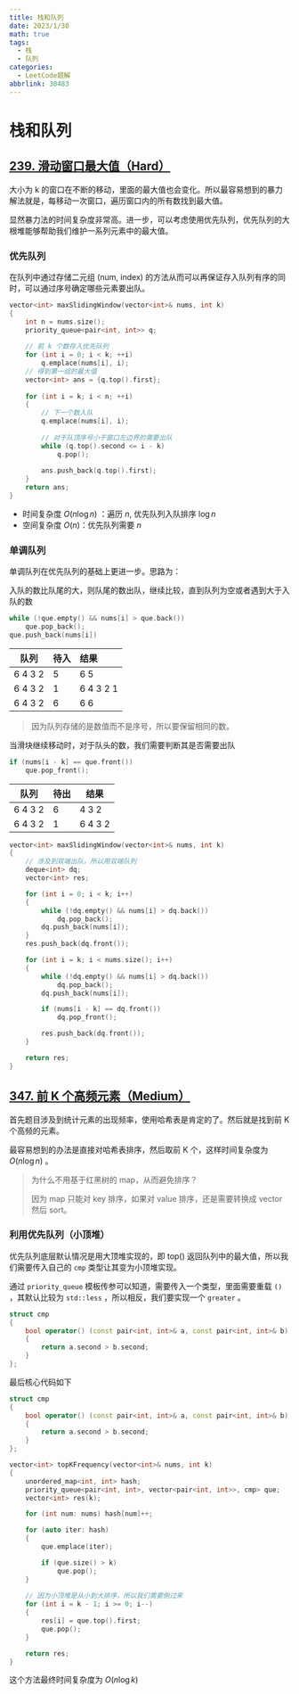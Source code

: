 ```yaml
---
title: 栈和队列
date: 2023/1/30
math: true
tags:
  - 栈
  - 队列
categories:
  - LeetCode题解
abbrlink: 30483
---
```




# 栈和队列

## [239. 滑动窗口最大值（Hard）](https://leetcode.cn/problems/sliding-window-maximum/)

大小为 k 的窗口在不断的移动，里面的最大值也会变化。所以最容易想到的暴力解法就是，每移动一次窗口，遍历窗口内的所有数找到最大值。

显然暴力法的时间复杂度非常高。进一步，可以考虑使用优先队列，优先队列的大根堆能够帮助我们维护一系列元素中的最大值。

### 优先队列

在队列中通过存储二元组 (num, index) 的方法从而可以再保证存入队列有序的同时，可以通过序号确定哪些元素要出队。

```cpp
vector<int> maxSlidingWindow(vector<int>& nums, int k) 
{
    int n = nums.size();
    priority_queue<pair<int, int>> q;
    
    // 前 k 个数存入优先队列
    for (int i = 0; i < k; ++i) 
        q.emplace(nums[i], i);
	// 得到第一组的最大值
    vector<int> ans = {q.top().first};
    
    for (int i = k; i < n; ++i) 
    {
        // 下一个数入队
        q.emplace(nums[i], i);
        
        // 对于队顶序号小于窗口左边界的需要出队
        while (q.top().second <= i - k) 
            q.pop();
        
        ans.push_back(q.top().first);
    }
    return ans;
}
```

* 时间复杂度 $O(n\log n)$ ：遍历 $n$, 优先队列入队排序 $\log n$
* 空间复杂度 $O(n)$：优先队列需要 $n$

### 单调队列

单调队列在优先队列的基础上更进一步。思路为：

入队的数比队尾的大，则队尾的数出队，继续比较，直到队列为空或者遇到大于入队的数

```cpp
while (!que.empty() && nums[i] > que.back())
    que.pop_back();
que.push_back(nums[i])
```

| 队列    | 待入 | 结果      |
| ------- | ---- | :-------- |
| 6 4 3 2 | 5    | 6 5       |
| 6 4 3 2 | 1    | 6 4 3 2 1 |
| 6 4 3 2 | 6    | 6 6       |

> 因为队列存储的是数值而不是序号，所以要保留相同的数。

当滑块继续移动时，对于队头的数，我们需要判断其是否需要出队

```cpp
if (nums[i - k] == que.front())
    que.pop_front();
```

| 队列    | 待出 | 结果    |
| ------- | ---- | ------- |
| 6 4 3 2 | 6    | 4 3 2   |
| 6 4 3 2 | 1    | 6 4 3 2 |

```cpp
vector<int> maxSlidingWindow(vector<int>& nums, int k) 
{
    // 涉及到双端出队，所以用双端队列
    deque<int> dq;
    vector<int> res;

    for (int i = 0; i < k; i++)
    {
        while (!dq.empty() && nums[i] > dq.back())
            dq.pop_back();
        dq.push_back(nums[i]);
    }
    res.push_back(dq.front());

    for (int i = k; i < nums.size(); i++)
    {
        while (!dq.empty() && nums[i] > dq.back())
            dq.pop_back();
        dq.push_back(nums[i]);

        if (nums[i - k] == dq.front())
            dq.pop_front();

        res.push_back(dq.front());
    }

    return res;
}
```

## [347. 前 K 个高频元素（Medium）](https://leetcode.cn/problems/top-k-frequent-elements/)

首先题目涉及到统计元素的出现频率，使用哈希表是肯定的了。然后就是找到前 K 个高频的元素。

最容易想到的办法是直接对哈希表排序，然后取前 K 个，这样时间复杂度为 $O(n\log n)$ 。

> 为什么不用基于红黑树的 map，从而避免排序？
>
> 因为 map 只能对 key 排序，如果对 value 排序，还是需要转换成 vector 然后 sort。

### 利用优先队列（小顶堆）

优先队列底层默认情况是用大顶堆实现的，即 top() 返回队列中的最大值，所以我们需要传入自己的 `cmp` 类型让其变为小顶堆实现。

通过 `priority_queue` 模板传参可以知道，需要传入一个类型，里面需要重载 `()` ，其默认比较为 `std::less` ，所以相反，我们要实现一个 `greater` 。

```cpp
struct cmp
{
    bool operator() (const pair<int, int>& a, const pair<int, int>& b)
    {
        return a.second > b.second;
    }
};
```

最后核心代码如下

```cpp
struct cmp
{
    bool operator() (const pair<int, int>& a, const pair<int, int>& b)
    {
        return a.second > b.second;
    }
};

vector<int> topKFrequency(vector<int>& nums, int k)
{
    unordered_map<int, int> hash;
    priority_queue<pair<int, int>, vector<pair<int, int>>, cmp> que;
    vector<int> res(k);

    for (int num: nums) hash[num]++;

    for (auto iter: hash)
    {
        que.emplace(iter);

        if (que.size() > k)
            que.pop();
    }
	
    // 因为小顶堆是从小到大排序，所以我们需要倒过来
    for (int i = k - 1; i >= 0; i--)
    {
        res[i] = que.top().first;
        que.pop();
    }

    return res;
}
```

这个方法最终时间复杂度为 $O(n\log k)$
